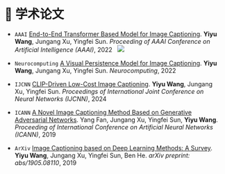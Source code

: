 # 📝 学术论文

- ``AAAI`` [End-to-End Transformer Based Model for Image Captioning](https://arxiv.org/abs/2203.15350). **Yiyu Wang**, Jungang Xu, Yingfei Sun. _Proceeding of AAAI Conference on Artificial Intelligence (AAAI)_, 2022 &nbsp; [![](https://img.shields.io/github/stars/232525/PureT?style=social&label=Stars)](https://github.com/232525/PureT)

- ``Neurocomputing`` [A Visual Persistence Model for Image Captioning](https://www.sciencedirect.com/science/article/pii/S0925231221014922?via%3Dihub). **Yiyu Wang**, Jungang Xu, Yingfei Sun. _Neurocomputing_, 2022

- ``IJCNN`` [CLIP-Driven Low-Cost Image Captioning](). **Yiyu Wang**, Jungang Xu, Yingfei Sun. _Proceedings of International Joint Conference on Neural Networks (IJCNN)_, 2024

- ``ICANN`` [A Novel Image Captioning Method Based on Generative Adversarial Networks](https://link.springer.com/chapter/10.1007/978-3-030-30490-4_23). Yang Fan, Jungang Xu, Yingfei Sun, **Yiyu Wang**. _Proceeding of International Conference on Artificial Neural Networks (ICANN)_, 2019

- ``ArXiv`` [Image Captioning based on Deep Learning Methods: A Survey](https://arxiv.org/abs/1905.08110). **Yiyu Wang**, Jungang Xu, Yingfei Sun, Ben He. _arXiv preprint: abs/1905.08110_, 2019